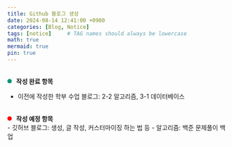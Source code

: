 ```yaml
---
title: Github 블로그 생성
date: 2024-08-14 12:41:00 +0900
categories: [Blog, Notice]
tags: [notice]     # TAG names should always be lowercase
math: true
mermaid: true
pin: true
---
```


<br/>
<div style="display: flex; flex-direction: column;">
  <div style="display: flex; align-items: center;">
    <div style="width: 10px; height: 10px; background-color: #009874; border-radius: 50%;"></div>
    <div style="margin-left: 10px;"><strong>작성 완료 항목</strong></div>
  </div>
</div>

- 이전에 작성한 학부 수업 블로그: 2-2 알고리즘, 3-1 데이터베이스

<br/>
<div style="display: flex; flex-direction: column;">
  <div style="display: flex; align-items: center;">
    <div style="width: 10px; height: 10px; background-color: #FF0000; border-radius: 50%;"></div>
    <div style="margin-left: 10px;"><strong>작성 예정 항목</strong></div>
  </div>
</div>
- 깃허브 블로그: 생성, 글 작성, 커스터마이징 하는 법 등
- 알고리즘: 백준 문제풀이 백업